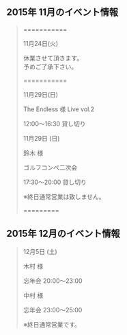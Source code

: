 ## 2015年 11月のイベント情報
>
> ===========
> 
> 
>  
>
> 11月24日(火)
>
>
>
>
>
>
>  
> 
> 休業させて頂きます。  
> 予めご了承下さい。
>
>  
>
>
>
>
>
>
> 
>    
>
> ===========
>
>
>   
>
>
> 11月29日(日)
>   
>
>
> 
>
>
> The Endless 様 Live vol.2
>
>
>
>
>
>
>
> 12:00〜16:30 貸し切り
>
>
>
>
>
>
>
>
>
> 11月29日 (日)
>   
>
>
>
> 鈴木 様  
>
> ゴルフコンペ二次会
>
>
>
>
>
> 17:30〜20:00 貸し切り
>
>
>
> ※終日通常営業は致しません。
>
>
>
>
>
>
>
> =========
>
>
>
## 2015年 12月のイベント情報
>
>
>
>
>
> 12月5日 (土)
>
>
>
> 木村 様 
>
>
>
> 忘年会 20:00〜23:00
>
>
>
>
>
> 中村 様
>
>
>
>
>
> 忘年会 23:00〜25:00
>
>
>
>
>
>
>
> ※終日通常営業です。


